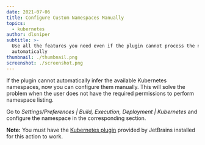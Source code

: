 ```yaml
---
date: 2021-07-06
title: Configure Custom Namespaces Manually
topics:
  - kubernetes
author: dlsniper
subtitle: >-
  Use all the features you need even if the plugin cannot process the namespaces
  automatically
thumbnail: ./thumbnail.png
screenshot: ./screenshot.png
---
```


If the plugin cannot automatically infer the available Kubernetes namespaces, now you can configure them manually. This will solve the problem when the user does not have the required permissions to perform namespace listing.

Go to _Settings/Preferences | Build, Execution, Deployment | Kubernetes_ and configure the namespace in the corresponding section.

**Note:** You must have the <a href="https://plugins.jetbrains.com/plugin/10485-kubernetes">Kubernetes plugin</a> provided by JetBrains installed for this action to work.

